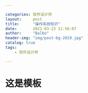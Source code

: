 ```yaml
---

categories: 软件设计师
layout:     post
title:      "操作系统知识"
date:       2021-03-23 11:56:07
author:     "Balbo"
header-img: "img/post-bg-2019.jpg"
catalog: true
tags:
    - 软件设计师

---
```


# 这是模板

